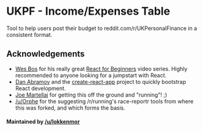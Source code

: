 # UKPF - Income/Expenses Table

Tool to help users post their budget to reddit.com/r/UKPersonalFinance in a
consistent format.

## Acknowledgements

* [Wes Bos](https://twitter.com/wesbos) for his really great [React for Beginners](https://www.reactforbeginners.com) video series. Highly recommended to anyone looking for a jumpstart with React.
* [Dan Abramov](https://twitter.com/dan_abramov) and the [create-react-app](https://github.com/facebookincubator/create-react-app) project to quickly bootstrap React development.
* [Joe Martellaj](http://martellaj.github.io/) for getting this off the ground and "running"! ;)
* [/u/Orphe](https://www.reddit.com/u/Orphe) for the suggesting /r/running's race-reportr tools from where this was forked, and which forms the basis.

#### Maintained by [/u/lokkenmor](https://www.reddit.com/u/lokkenmor)
